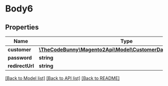# Body6

## Properties
Name | Type | Description | Notes
------------ | ------------- | ------------- | -------------
**customer** | [**\TheCodeBunny\Magento2Api\Model\CustomerDataCustomerInterface**](CustomerDataCustomerInterface.md) |  | 
**password** | **string** |  | [optional] 
**redirectUrl** | **string** |  | [optional] 

[[Back to Model list]](../README.md#documentation-for-models) [[Back to API list]](../README.md#documentation-for-api-endpoints) [[Back to README]](../README.md)


